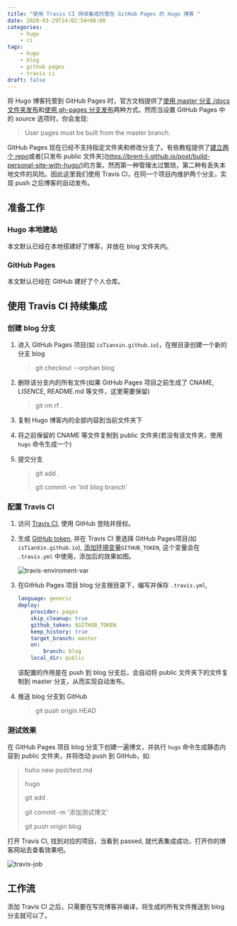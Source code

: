 ```yaml
---
title: "使用 Travis CI 持续集成托管在 GitHub Pages 的 Hugo 博客 "
date: 2020-03-29T14:02:54+08:00
categories:
    - hugo
    - ci
tags:
    - hugo
    - blog
    - github pages
    - travis ci
draft: false
---
```


将 Hugo 博客托管到 GitHub Pages 时，官方文档提供了[使用 master 分支 /docs 文件夹发布](https://gohugo.io/hosting-and-deployment/hosting-on-github/#deployment-of-project-pages-from-docs-folder-on-master-branch)和[使用 gh-pages 分支发布](https://gohugo.io/hosting-and-deployment/hosting-on-github/#deployment-of-project-pages-from-your-gh-pages-branch)两种方式。然而当设置 GitHub Pages 中的 source 选项时，你会发现:

> User pages must be built from the master branch.

GitHub Pages 现在已经不支持指定文件夹和修改分支了。有些教程提供了[建立两个 repo]([https://medium.com/@chswei/%E5%9C%A8-github-%E9%83%A8%E7%BD%B2-hugo-%E9%9D%9C%E6%85%8B%E7%B6%B2%E7%AB%99-9c40682dfe40](https://medium.com/@chswei/在-github-部署-hugo-靜態網站-9c40682dfe40))或者[只发布 public 文件夹](https://brent-li.github.io/post/build-personal-site-with-hugo/)的方案，然而第一种管理太过繁琐，第二种有丢失本地文件的风险。因此这里我们使用 Travis CI，在同一个项目内维护两个分支，实现 push 之后博客的自动发布。

## 准备工作

### Hugo 本地建站

本文默认已经在本地搭建好了博客，并放在 blog  文件夹内。

### GitHub Pages

本文默认已经在 GitHub 建好了个人仓库。

## 使用 Travis CI 持续集成

### 创建 blog 分支

1. 进入 GitHub Pages 项目(如 `isTianxin.github.io`)，在根目录创建一个新的分支 blog

   > git checkout --orphan blog

2. 删除该分支内的所有文件(如果 GitHub Pages 项目之前生成了 CNAME, LISENCE, README.md 等文件，这里需要保留)

   > git rm rf .

3. 复制 Hugo 博客内的全部内容到当前文件夹下

4. 将之前保留的 CNAME 等文件复制到 public 文件夹(若没有该文件夹，使用 `hugo` 命令生成一个)

5. 提交分支

   > git add .
   >
   > git commit -m 'init blog branch'

### 配置 Travis CI

1. 访问 [Travis CI](https://travis-ci.org/), 使用 GitHub 登陆并授权。

2. 生成 [GitHub token](https://help.github.com/en/github/authenticating-to-github/creating-a-personal-access-token-for-the-command-line), 并在 Travis CI 里选择 GitHub Pages项目(如 `isTianXin.github.io`), [添加环境变量](https://docs.travis-ci.com/user/environment-variables#defining-variables-in-repository-settings)`GITHUB_TOKEN`, 这个变量会在 `.travis.yml` 中使用，添加后的效果如图。

   ![travis-enviroment-var](https://tva1.sinaimg.cn/large/00831rSTgy1gdavq3atmgj322u0k241l.jpg)

3. 在GitHub Pages 项目 blog 分支根目录下，编写并保存 `.travis.yml`,

   ```yaml
   language: generic
   deploy:
       provider: pages
       skip_cleanup: true
       github_token: $GITHUB_TOKEN
       keep_history: true
       target_branch: master
       on:
           branch: blog
       local_dir: public
   ```
   
   该配置的作用是在 push 到 blog 分支后，会自动将 public 文件夹下的文件复制到 master 分支，从而实现自动发布。
   
4. 推送 blog 分支到 GitHub

   >  git push origin HEAD

### 测试效果

在 GitHub Pages 项目 blog 分支下创建一遍博文，并执行 `hugo` 命令生成静态内容到 public 文件夹，并将改动 push 到 GitHub，如:

>huho new post/test.md
>
>hugo
>
>git add .
>
>git commit -m '添加测试博文'
>
>git push origin blog

打开 Travis CI, 找到对应的项目，当看到 passed, 就代表集成成功，打开你的博客网站去查看效果吧。

![travis-job](https://tva1.sinaimg.cn/large/00831rSTgy1gdavp6w0hjj31yo0o6tdj.jpg)

## 工作流

添加 Travis CI 之后，只需要在写完博客并编译，将生成的所有文件推送到 blog 分支就可以了。